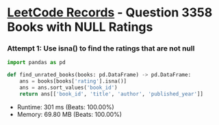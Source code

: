 # [LeetCode Records](../../README.md) - Question 3358 Books with NULL Ratings

### Attempt 1: Use isna() to find the ratings that are not null
```py
import pandas as pd

def find_unrated_books(books: pd.DataFrame) -> pd.DataFrame:
    ans = books[books['rating'].isna()]
    ans = ans.sort_values('book_id')
    return ans[['book_id', 'title', 'author', 'published_year']]
```
- Runtime: 301 ms (Beats: 100.00%)
- Memory: 69.80 MB (Beats: 100.00%)

<br>
